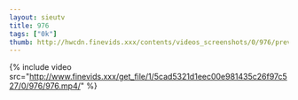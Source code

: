 ```yaml
--- 
layout: sieutv
title: 976
tags: ["0k"]
thumb: http://hwcdn.finevids.xxx/contents/videos_screenshots/0/976/preview.mp4.jpg
---
```

{% include video src="http://www.finevids.xxx/get_file/1/5cad5321d1eec00e981435c26f97c527/0/976/976.mp4/" %} 
